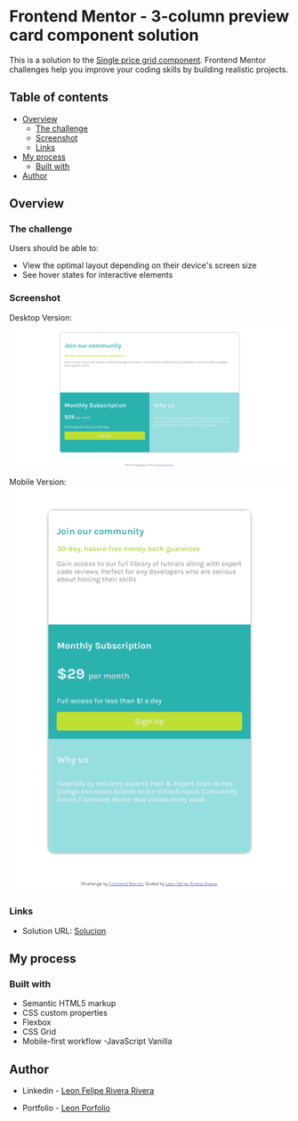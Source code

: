 # Frontend Mentor - 3-column preview card component solution

This is a solution to the [Single price grid component](https://www.frontendmentor.io/challenges/single-price-grid-component-5ce41129d0ff452fec5abbbc/hub/single-price-grid-component-jMl8Ack_E). Frontend Mentor challenges help you improve your coding skills by building realistic projects. 

## Table of contents

- [Overview](#overview)
  - [The challenge](#the-challenge)
  - [Screenshot](#screenshot)
  - [Links](#links)
- [My process](#my-process)
  - [Built with](#built-with)
- [Author](#author)


## Overview

### The challenge

Users should be able to:

- View the optimal layout depending on their device's screen size
- See hover states for interactive elements

### Screenshot

Desktop Version:
![Desktop](./my-design/desktop.png)


Mobile Version: 
![Mobile](./my-design/mobile.png)

### Links

- Solution URL: [Solucion](https://intro-fcomponent-leonrv3.netlify.app)

## My process

### Built with

- Semantic HTML5 markup
- CSS custom properties
- Flexbox
- CSS Grid
- Mobile-first workflow
-JavaScript Vanilla

## Author

- Linkedin - [Leon Felipe Rivera Rivera](https://www.linkedin.com/in/leon-felipe-rivera-rivera-b2799620a/)

- Portfolio - [Leon Porfolio](https://portfolio-leonfeliperivera.netlify.app/)
